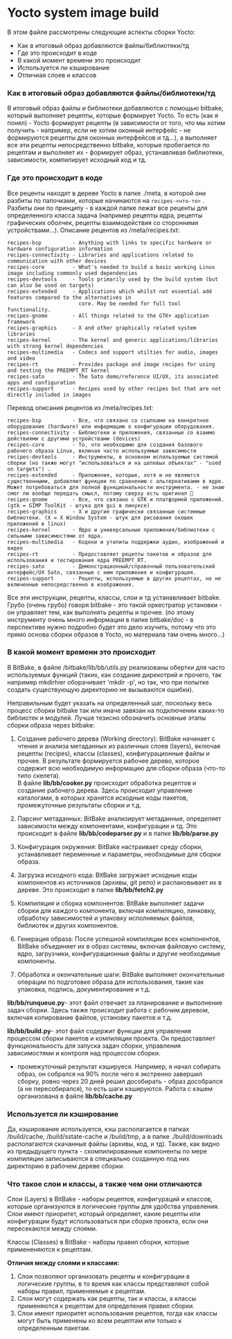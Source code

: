 # Yocto system image build
В этом файле рассмотрены следующие аспекты сборки Yocto:

+ Как в итоговый образ добавляются файлы/библиотеки/тд
+ Где это происходит в коде
+ В какой момент времени это происходит
+ Используется ли кэширование
+ Отличиая слоев и классов

### Как в итоговый образ добавляются файлы/библиотеки/тд
В итоговый образ файлы и библиотеки добавляются с помощью bitbake, который выполняет рецепты, которые формирует Yocto. То есть (как я понял) - Yocto формирует рецепты (в зависимости от того, что мы хотим получить - например, если не хотим оконный интерфейс - не формируются рецепты для оконных интерфейсов и тд...), а выполняет все эти рецепты непосредственно bitbake, которые пробегается по рецептам и выполняет их - формирует образ, устанавливая библиотеки, зависимости, компилирует исходный код и тд.

### Где это происходит в коде
Все реценты находят в дереве Yocto в папке ./meta, в которой они разбиты по папочками, которые начинаются на `recipes-<что-то>` . Разбиты они по принципу - в каждой папке лежат все реценты для определенного класса задача (например рецепты ядра, рецепты графических оболчек, рецепты взаимодействия со сторонними устройствами...).
Описание рецентов из /meta/recipes.txt:
```
recipes-bsp          - Anything with links to specific hardware or hardware configuration information
recipes-connectivity - Libraries and applications related to communication with other devices 
recipes-core         - What's needed to build a basic working Linux image including commonly used dependencies
recipes-devtools     - Tools primarily used by the build system (but can also be used on targets)
recipes-extended     - Applications which whilst not essential add features compared to the alternatives in
                       core. May be needed for full tool functionality.
recipes-gnome        - All things related to the GTK+ application framework
recipes-graphics     - X and other graphically related system libraries  
recipes-kernel       - The kernel and generic applications/libraries with strong kernel dependencies
recipes-multimedia   - Codecs and support utilties for audio, images and video
recipes-rt           - Provides package and image recipes for using and testing the PREEMPT_RT kernel
recipes-sato         - The Sato demo/reference UI/UX, its associated apps and configuration 
recipes-support      - Recipes used by other recipes but that are not directly included in images
```
Перевод описания рецентов из /meta/recipes.txt:
```
recipes-bsp          - Все, что связано со ссылками на конкретное оборудование (hardware) или информацию о конфигурации оборудования.
recipes-connectivity - Библиотеки и приложения, связанные со взаимо действиями с другими устройствами (devices)
recipes-core         - То, что необходимо для создания базового рабочего образа Linux, включая часто используемые зависимости
recipes-devtools     - Инструменты, в основном используемые системой сборки (но также могут "использоваться и на целевых объектах" - "used on targets") .
recipes-extended     - Приложения, которые, хотя и не являются существенными, добавляют функции по сравнению с альтернативами в ядре. Может потребоваться для полной функциональности инструмента. - не знаю смог ли вообще передать смысл, потому сверху есть оригинал 🙂
recipes-gnome        - Все, что связано с GTK и платформой приложений. (gtk = GIMP ToolKit - штука для gui в линуксе)
recipes-graphics     - X и другие графически связанные системные библиотеки. (Х = X Window System - штук для рисования окошек приложений в linux)
recipes-kernel       - Ядро и универсальные приложения/библиотеки с сильными зависимостями от ядра.
recipes-multimedia   - Кодеки и утилиты поддержки аудио, изображений и видео
recipes-rt           - Предоставляет рецепты пакетов и образов для использования и тестирования ядра PREEMPT_RT.
recipes-sato         - Демонстрационный/справочный пользовательский интерфейс/UX Sato, связанные с ним приложения и конфигурация. 
recipes-support      - Рецепты, используемые в других рецептах, но не включенные непосредственно в изображения.
```

Все эти инструкции, рецепты, классы, слои и тд устанавливает bitbake.
Грубо (очень грубо) говоря bitbake - это такой оркестратор установки - он управляет тем, как выполнять рецепты и прочее. (по этому инструменту очень много информации в папке bitbake/doc - в перспективе нужно подробно будет это дело изучить, потому что это прямо основа сборки образов в Yocto, но материала там очень много...)

### В какой момент времени это происходит

В BitBake, в файле /bitbake/lib/bb/utils.py реализованы обертки для часто используемых функций (таких, как создание дирекотрий и прочего, так например mkdirhier оборачивает 'mkdir -p', но так, что при попытке создать существующую директорию не вызываются ошибки).

Неправильным будет указать на определенный шаг, поскольку весь процесс сборки bitbake так или иначе завязан на подключении каких-то библиотек и модулей. Лучше тезисно обозначить основные этапы сборки образа через bitbake:

1. Создание рабочего дерева (Working directory): BitBake начинает с чтения и анализа метаданных из различных слоев (layers), включая рецепты (recipes), классы (classes), конфигурационные файлы и прочее. В результате формируется рабочее дерево, которое содержит всю необходимую информацию для сборки образа (что-то типо скелета).   
В файле **lib/bb/cooker.py** происходит обработка рецептов и создание рабочего дерева. Здесь происходит управление каталогами, в которых хранятся исходные коды пакетов, промежуточные результаты сборки и т.д.


2. Парсинг метаданных: BitBake анализирует метаданные, определяет зависимости между компонентами, конфигурации и тд. Это происходит в файле **lib/bb/codeparser.py** и в папке **lib/bb/parse.py** 

3. Конфигурация окружения: BitBake настраивает среду сборки, устанавливает переменные и параметры, необходимые для сборки образа.

4. Загрузка исходного кода: BitBake загружает исходные коды компонентов из источников (архивы, git репо) и распаковывает их в дереве. Это происходит в папке **lib/bb/fetch2.py** 

5. Компиляция и сборка компонентов: BitBake выполняет задачи сборки для каждого компонента, включая компиляцию, линковку, обработку зависимостей и упаковку исполняемых файлов, библиотек и других компонентов.

6. Генерация образа: После успешной компиляции всех компонентов, BitBake объединяет их в образ системы, включая файловую систему, ядро, загрузчики, конфигурационные файлы и другие необходимые компоненты.

7. Обработка и окончательные шаги: BitBake выполняет окончательные операции по подготовке образа для использования, такие как упаковка, подпись, документирование и т.д.

**lib/bb/runqueue.py**- этот файл отвечает за планирование и выполнение задач сборки. Здесь также происходит работа с рабочим деревом, включая копирование файлов, установку пакетов и т.д.

**lib/bb/build.py**- этот файл содержит функции для управления процессом сборки пакетов и компиляции проекта. Он предоставляет функциональность для запуска задач сборки, управления зависимостями и контроля над процессом сборки.

* промежуточный результат кэшируеся. Например, я начал собирать образ, он собрался на 90% после чего я экстренно завершил сборку, ровно через 20 дней решил дособирать - образ дособрался (а не пересобирался), то есть шаги кэшируются.  Работа с кэшем организована в файле **lib/bb/cache.py**

### Используется ли кэширование
Да, кэширование используется, кэш располагается в папках /build/cache, /build/sstate-cache и /build/tmp, а в папке ./build/downloads располагаются скачанные файлы (архивы, код, и тд). Также, как видно из предыдущего пункта - скомпилированные компоненты по мере компиляции записываются в специально созданную под них директорию в рабочем дереве сборки. 


### Что такое слои и классы, а также чем они отличаются
Слои (Layers) в BitBake - наборы рецептов, конфигураций и классов, которые организуются в логические группы для удобства управления. Слои имеют приоритет, который определяет, какие рецепты или конфигурации будут использоваться при сборке проекта, если они пересекаются между слоями.     

Классы (Classes) в BitBake - наборы правил сборки, которые примененяются к рецептам.      

**Отличия между слоями и классами:**  
1. Слои позволяют организовать рецепты и конфигурации в логические группы, в то время как классы представляют собой наборы правил, применяемые к рецептам.  
2. Слои могут содержать как рецепты, так и классы, а классы применяются к рецептам для определения правил сборки.  
3. Слои имеют приоритет использования рецептов, тогда как классы могут быть применены ко всем рецептам или только к определенным пакетам.      
